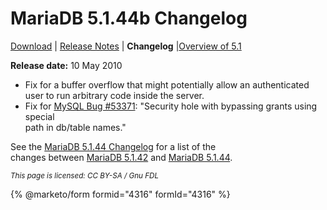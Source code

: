 # MariaDB 5.1.44b Changelog

[Download](https://askmonty.org/wiki/MariaDB:Download:MariaDB_5.1.44b) | [Release Notes](../../old-releases/release-notes-mariadb-5-1-series/mariadb-5144b-release-notes.md) | **Changelog** |[Overview of 5.1](../../old-releases/release-notes-mariadb-5-1-series/changes-improvements-in-mariadb-5-1.md)

**Release date:** 10 May 2010

* Fix for a buffer overflow that might potentially allow an authenticated user to run arbitrary code inside the server.
* Fix for [MySQL Bug #53371](https://bugs.mysql.com/bug.php?id=53371): "Security hole with bypassing grants using special\
  path in db/table names."

See the [MariaDB 5.1.44 Changelog](mariadb-5144-changelog.md) for a list of the\
changes between [MariaDB 5.1.42](../../old-releases/release-notes-mariadb-5-1-series/mariadb-5142-release-notes.md) and [MariaDB 5.1.44](../../old-releases/release-notes-mariadb-5-1-series/mariadb-5144-release-notes.md).

<sub>_This page is licensed: CC BY-SA / Gnu FDL_</sub>

{% @marketo/form formid="4316" formId="4316" %}
